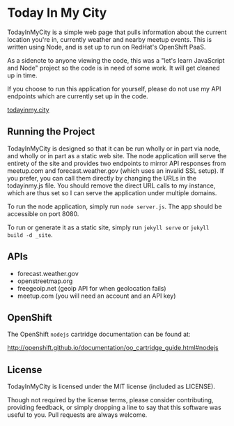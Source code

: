 # Today In My City

TodayInMyCity is a simple web page that pulls information about
the current location you're in, currently weather and nearby
meetup events. This is written using Node, and is set up to
run on RedHat's OpenShift PaaS.

As a sidenote to anyone viewing the code, this was a "let's learn
JavaScript and Node" project so the code is in need of some work.
It will get cleaned up in time.

If you choose to run this application for yourself, please do not use
my API endpoints which are currently set up in the code.

[todayinmy.city](http://todayinmy.city)

## Running the Project

TodayInMyCity is designed so that it can be run wholly or in part via node,
and wholly or in part as a static web site. The node application will serve
the entirety of the site and provides two endpoints to mirror API responses
from meetup.com and forecast.weather.gov (which uses an invalid SSL setup).
If you prefer, you can call them directly by changing the URLs in the
todayinmy.js file. You should remove the direct URL calls to my instance, which
are thus set so I can serve the application under multiple domains.

To run the node application, simply run `node server.js`. The app should be
accessible on port 8080.

To run or generate it as a static site, simply run `jekyll serve` or
`jekyll build -d _site`.

## APIs

* forecast.weather.gov
* openstreetmap.org
* freegeoip.net (geoip API for when geolocation fails)
* meetup.com (you will need an account and an API key)

## OpenShift

The OpenShift `nodejs` cartridge documentation can be found at:

http://openshift.github.io/documentation/oo_cartridge_guide.html#nodejs

## License

TodayInMyCity is licensed under the MIT license (included as LICENSE).

Though not required by the license terms, please consider contributing,
providing feedback, or simply dropping a line to say that this software was
useful to you. Pull requests are always welcome.
